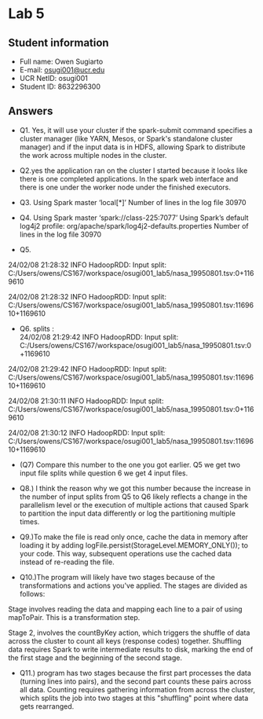 # Lab 5

## Student information

* Full name: Owen Sugiarto
* E-mail: osugi001@ucr.edu
* UCR NetID: osugi001
* Student ID: 8632296300

## Answers

* Q1. Yes, it will use your cluster if the spark-submit command specifies a cluster manager (like YARN, Mesos, or Spark's standalone cluster manager) and if the input data is in HDFS, allowing Spark to distribute the work across multiple nodes in the cluster.

* Q2.yes the application ran on the cluster I started because it looks like there is one completed applications. In the spark web interface and there is one under the worker node under the finished executors.

* Q3. Using Spark master ‘local[*]’
Number of lines in the log file 30970

* Q4. Using Spark master ‘spark://class-225:7077’
Using Spark’s default log4j2 profile:  org/apache/spark/log4j2-defaults.properties
Number of lines in the log file 30970

* Q5.

24/02/08 21:28:32 INFO HadoopRDD: Input split: C:/Users/owens/CS167/workspace/osugi001_lab5/nasa_19950801.tsv:0+1169610

24/02/08 21:28:32 INFO HadoopRDD: Input split: C:/Users/owens/CS167/workspace/osugi001_lab5/nasa_19950801.tsv:1169610+1169610

* Q6. splits :  
24/02/08 21:29:42 INFO HadoopRDD: Input split: C:/Users/owens/CS167/workspace/osugi001_lab5/nasa_19950801.tsv:0+1169610

24/02/08 21:29:42 INFO HadoopRDD: Input split: C:/Users/owens/CS167/workspace/osugi001_lab5/nasa_19950801.tsv:1169610+1169610

24/02/08 21:30:11 INFO HadoopRDD: Input split: C:/Users/owens/CS167/workspace/osugi001_lab5/nasa_19950801.tsv:0+1169610

24/02/08 21:30:12 INFO HadoopRDD: Input split: C:/Users/owens/CS167/workspace/osugi001_lab5/nasa_19950801.tsv:1169610+1169610

* (Q7) Compare this number to the one you got earlier.
Q5 we get two input file splits while question 6 we get 4 input files.

* Q8.) I think the reason why we got this number because the increase in the number of input splits from Q5 to Q6 likely reflects a change in the parallelism level or the execution of multiple actions that caused Spark to partition the input data differently or log the partitioning multiple times.

* Q9.)To make the file is read only once, cache the data in memory after loading it by adding logFile.persist(StorageLevel.MEMORY_ONLY()); to your code. This way, subsequent operations use the cached data instead of re-reading the file.

* Q10.)The program will likely have two stages because of the transformations and actions you've applied. The stages are divided as follows:

Stage involves reading the data and mapping each line to a pair of using mapToPair. This is a transformation step.

Stage 2, involves the countByKey action, which triggers the shuffle of data across the cluster to count all keys (response codes) together. Shuffling data requires Spark to write intermediate results to disk, marking the end of the first stage and the beginning of the second stage.


* Q11.) program has two stages because the first part processes the data (turning lines into pairs), and the second part counts these pairs across all data. Counting requires gathering information from across the cluster, which splits the job into two stages at this "shuffling" point where data gets rearranged.




